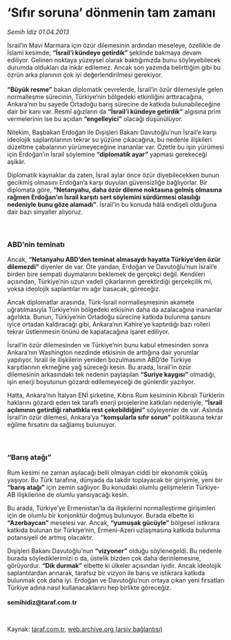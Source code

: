 # ‘Sıfır soruna’ dönmenin tam zamanı

*Semih İdiz 01.04.2013*

<div class="yazi"><p>İsrail’in Mavi Marmara için özür dilemesinin ardından meseleye, özellikle de İslami kesimde, <b>“İsrail’i kündeye getirdik”</b> şeklinde bakmaya devam ediliyor. Gelinen noktaya yüzeysel olarak baktığımızda bunu söyleyebilecek durumda oldukları da inkâr edilemez. Ancak son yazımda belirttiğim gibi bu özrün arka planının çok iyi değerlendirilmesi gerekiyor.<br/><br/><b>“Büyük resme”</b> bakan diplomatik çevrelerde, İsrail’in özür dilemesiyle gelen normalleşme sürecinin, Türkiye’nin bölgedeki etkinliğini arttıracağına, Ankara’nın bu sayede Ortadoğu barış sürecine de katkıda bulunabileceğine dair bir kanı var. Resmî ağızların da <b>“İsrail’i kündeye getirdik”</b> algısına prim vermelerinin ise bu açıdan <b>“engelleyici”</b> olacağı düşünülüyor. </p>
<p>Nitekim, Başbakan Erdoğan ile Dışişleri Bakanı Davutoğlu’nun İsrail’e karşı ideolojik saplantılarının tekrar su yüzüne çıkacağına, bu nedenle ilişkileri düzeltme çabalarının yürümeyeceğine inananlar var. Özetle bu işin yürümesi için Erdoğan’ın İsrail söylemine <b>“diplomatik ayar”</b> yapması gerekeceği aşikâr. </p>
<p>Diplomatik kaynaklar da zaten, İsrail aylar önce özür diyebilecekken bunun gecikmiş olmasını Erdoğan’a karşı duyulan güvensizliğe bağlıyorlar. Bir diplomata göre, <b>“Netanyahu, daha özür dileme noktasına gelmiş olmasına rağmen Erdoğan’ın İsrail karşıtı sert söylemini sürdürmesi olasılığı nedeniyle bunu göze alamadı”</b>. İsrail’in bu konuda hâlâ endişeli olduğuna dair bazı sinyaller alıyoruz.<br/><br/><br/></p>
<h3>ABD’nin teminatı</h3>
<p>Ancak, <b>“Netanyahu ABD’den teminat almasaydı hayatta Türkiye’den özür dilemezdi”</b> diyenler de var. Öte yandan, Erdoğan ve Davutoğlu’nun İsrail’e birden bire sempati duymalarını beklemek de gerçekçi değil. Kendileri açısından, Türkiye’nin uzun vadeli çıkarlarının gerektirdiği gerçekçilik mi, yoksa ideolojik saplantılar mı ağır basacak, göreceğiz. </p>
<p>Ancak diplomatlar arasında, Türk-İsrail normalleşmesinin akamete uğratılmasıyla Türkiye’nin bölgedeki etkisinin daha da azalacağına inananlar ağırlıkta. Bunun, Türkiye’nin Ortadoğu sürecine katkıda bulunma şansını iyice ortadan kaldıracağı gibi, Ankara’nın Kahire’ye kaptırdığı bazı rolleri tekrar üstlenmesin önünü de kapatacağına işaret ediliyor. </p>
<p>İsrail’in özür dilemesinden ve Türkiye’nin bunu kabul etmesinden sonra Ankara’nın Washington nezdinde etkisinin de arttığına dair yorumlar yapılıyor. İsrail ile ilişkilerin yeniden bozulmasının ABD’de Türkiye karşıtlarının ekmeğine yağ süreceği kesin. Bu arada, İsrail’in özür dilemesinin arkasındaki tek nedenin paylaşılan <b>“Suriye kaygısı”</b> olmadığı, işin enerji boyutunun gözardı edilemeyeceği de günlerdir yazılıyor.</p>
<p>Hatta, Ankara’nın İtalyan ENİ şirketine, Kıbrıs Rum kesiminin Kıbrıslı Türklerin haklarını gözardı eden tek taraflı enerji projelerine katkıları nedeniyle, <b>“İsrail açılımının getirdiği rahatlıkla rest çekebildiğini”</b> söyleyenler de var. Aslında İsrail’in özür dilemesi, Ankara’ya <b>“komşularla sıfır sorun”</b> politikasına tekrar eğilme fırsatını da sağlamış bulunuyor.<br/><br/><br/></p>
<h3>“Barış atağı”</h3>
<p>Rum kesimi ne zaman aşılacağı belli olmayan ciddi bir ekonomik çöküş yaşıyor. Bu Türk tarafına, dünyada da takdir toplayacak bir girişimle, yeni bir <b>“barış atağı”</b> için zemin sağlıyor. Bu konudaki olumlu gelişmelerin Türkiye-AB ilişkilerine de olumlu yansıyacağı kesin.</p>
<p>Bu arada, Türkiye’ye Ermenistan’la da ilişkilerini normalleştirme girişimleri için de olumlu bir konjonktür doğmuş bulunuyor. Burada elbette ki <b>“Azerbaycan”</b> meselesi var. Ancak, <b>“yumuşak gücüyle”</b> bölgesel istikrara katkıda bulunan bir Türkiye’nin, Ermeni-Azeri uzlaşmasına katkıda bulunma potansiyeli de artmış olacaktır. </p>
<p>Dışişleri Bakanı Davutoğlu’nun <b>“vizyoner”</b> olduğu söylenegeldi. Bu nedenle burada söylediklerimizi o da, üstelik bizden çok daha derinlemesine, görüyordur. <b>“Dik durmak”</b> elbette ki ülkeler açısından iyidir. Ancak ideolojik saplantılardan arınarak, tarafsız bir vizyon ile barış ve istikrara katkıda bulunmak çok daha iyi. Erdoğan ve Davutoğlu’nun ortaya çıkan yeni fırsatları Türkiye adına nasıl kullanacaklarını hep birlikte göreceğiz.<br/><br/><b>semihidiz@taraf.com.tr</b></p>
<p> </p>
</div>

Kaynak: [taraf.com.tr](http://www.taraf.com.tr/semih-idiz/makale-sifir-soruna-donmenin-tam-zamani.htm), [web.archive.org (arşiv bağlantısı)](http://web.archive.org/web/20131107210249/http://www.taraf.com.tr/semih-idiz/makale-sifir-soruna-donmenin-tam-zamani.htm)
